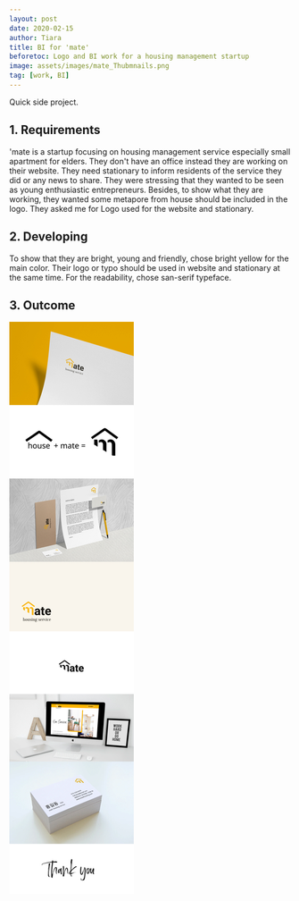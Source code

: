 ```yaml
---
layout: post
date: 2020-02-15
author: Tiara
title: BI for 'mate'
beforetoc: Logo and BI work for a housing management startup
image: assets/images/mate_Thubmnails.png
tag: [work, BI]
---
```


Quick side project.


## 1. Requirements
'mate is a startup focusing on housing management service especially small apartment for elders. They don't have an office instead they are working on their website. They need stationary to inform residents of the service they did or any news to share. They were stressing that they wanted to be seen as young enthusiastic entrepreneurs. Besides, to show what they are working, they wanted some metapore from house should be included in the logo. They asked me for Logo used for the website and stationary.

## 2. Developing
To show that they are bright, young and friendly, chose bright yellow for the main color. Their logo or typo should be used in website and stationary at the same time. For the readability, chose san-serif typeface.  

## 3. Outcome
![mate mockups](/assets/images/mate_showcase.jpg)
